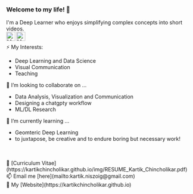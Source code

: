 ### Welcome to my life! 👋
I'm a Deep Learner who enjoys simplifying complex concepts into short videos.<br>
<a href="https://twitter.com/KartikC14/">
  <img align="left" alt="My X" width="24px" src="https://cdn.jsdelivr.net/npm/simple-icons@v3/icons/twitter.svg" />
</a>
<a href="https://www.youtube.com/channel/UCq5hj2YogHzxCqqyjou2i8A/">
  <img align="left" alt="My Youtube" width="24px" src="https://cdn.jsdelivr.net/npm/simple-icons@v3/icons/youtube.svg" />
</a>
<br>

⚡ My Interests:
- Deep Learning and Data Science
- Visual Communication
- Teaching

👯 I’m looking to collaborate on ...
- Data Analysis, Visualization and Communication
- Designing a chatgpty workflow
- ML/DL Research

🌱 I’m currently learning ...
- Geomteric Deep Learning
- to juxtapose, be creative and to endure boring but necessary work!

<br>
<br>
📝 [Curriculum Vitae](https://kartikchincholikar.github.io/img/RESUME_Kartik_Chincholikar.pdf)<br>
📫 Email me [here](mailto:kartik.niszoig@gmail.com)<br>
📝 My [Website](https://kartikchincholikar.github.io)<br>






